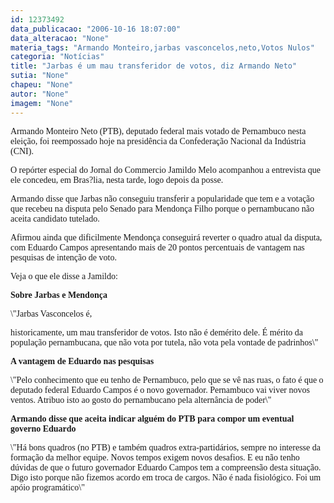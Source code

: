 ```yaml
---
id: 12373492
data_publicacao: "2006-10-16 18:07:00"
data_alteracao: "None"
materia_tags: "Armando Monteiro,jarbas vasconcelos,neto,Votos Nulos"
categoria: "Notícias"
title: "Jarbas é um mau transferidor de votos, diz Armando Neto"
sutia: "None"
chapeu: "None"
autor: "None"
imagem: "None"
---
```

<p><P><FONT face=Verdana>Armando Monteiro Neto (PTB), deputado federal mais votado de Pernambuco nesta eleição, foi reempossado hoje na presidência da Confederação Nacional da Indústria (CNI). </FONT></P></p>
<p><P><FONT face=Verdana>O repórter especial do Jornal do Commercio Jamildo Melo acompanhou a entrevista que ele concedeu, em Bras?lia, nesta tarde, logo depois da posse.</FONT></P></p>
<p><P><FONT face=Verdana>Armando disse que Jarbas não conseguiu transferir a popularidade que tem e a votação que recebeu na disputa pelo Senado para Mendonça Filho porque o pernambucano não aceita candidato tutelado. </FONT></P></p>
<p><P><FONT face=Verdana>Afirmou ainda que dificilmente Mendonça conseguirá reverter o quadro atual da disputa, com Eduardo Campos apresentando mais de 20 pontos percentuais de vantagem nas pesquisas de intenção de voto.</FONT></P></p>
<p><P><FONT face=Verdana>Veja o que ele disse a Jamildo:</FONT></P></p>
<p><P><FONT face=Verdana><STRONG>Sobre Jarbas e Mendonça</STRONG></FONT></P></p>
<p><P><FONT face=Verdana>\"Jarbas Vasconcelos é,</p>
<p> historicamente, um mau transferidor de votos. Isto não é demérito dele. É mérito da população pernambucana, que não vota por tutela, não vota pela vontade de padrinhos\" </FONT></P></p>
<p><P><FONT face=Verdana><STRONG>A vantagem de Eduardo nas pesquisas</STRONG></FONT></P></p>
<p><P><FONT face=Verdana>\"Pelo conhecimento que eu tenho de Pernambuco, pelo que se vê nas ruas, o fato é que o deputado federal Eduardo Campos é o novo governador. Pernambuco vai viver novos ventos. Atribuo isto ao gosto do pernambucano pela alternância de poder\"</FONT></P><FONT face=Verdana></p>
<p><P><STRONG>Armando disse que aceita indicar alguém do PTB para compor um eventual governo Eduardo</STRONG></P></FONT><FONT face=Verdana></p>
<p><P>\"Há bons quadros (no PTB) e também quadros extra-partidários, sempre no interesse da formação da melhor equipe. Novos tempos exigem novos desafios. E eu não tenho dúvidas de que o futuro governador Eduardo Campos tem a compreensão desta situação. Digo isto porque não fizemos acordo em troca de cargos. Não é nada fisiológico. Foi um apóio programático\"</P></FONT> </p>
